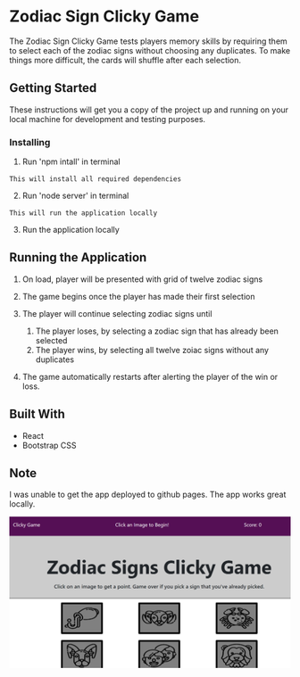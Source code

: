 # Zodiac Sign Clicky Game

The Zodiac Sign Clicky Game tests players memory skills by requiring them to select each of the zodiac signs without choosing any duplicates. To make things more difficult, the cards will shuffle after each selection.  

## Getting Started

These instructions will get you a copy of the project up and running on your local machine for development and testing purposes. 


### Installing

1. Run 'npm intall' in terminal

```
This will install all required dependencies

```
2. Run 'node server' in terminal

```
This will run the application locally

```
3. Run the application locally

## Running the Application

1. On load, player will be presented with grid of twelve zodiac signs

2. The game begins once the player has made their first selection 

3. The player will continue selecting zodiac signs until
    1. The player loses, by selecting a zodiac sign that has already been selected
    2. The player wins, by selecting all twelve zoiac signs without any duplicates

4. The game automatically restarts after alerting the player of the win or loss.

## Built With

* React
* Bootstrap CSS

## Note

I was unable to get the app deployed to github pages. The app works great locally. 

![Zodiac Signs Game](Zodiacs.PNG)

